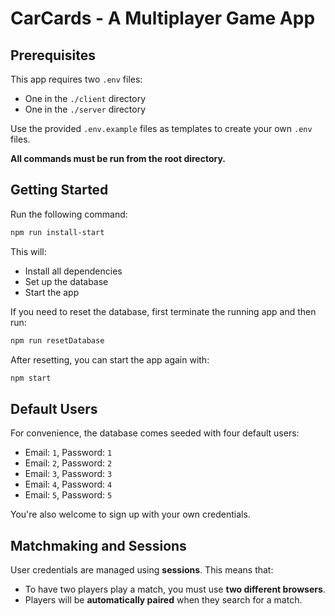 # CarCards - A Multiplayer Game App

## Prerequisites

This app requires two `.env` files:

- One in the `./client` directory  
- One in the `./server` directory  

Use the provided `.env.example` files as templates to create your own `.env` files.

**All commands must be run from the root directory.**

## Getting Started

Run the following command:

```bash
npm run install-start
```

This will:

- Install all dependencies  
- Set up the database  
- Start the app  

If you need to reset the database, first terminate the running app and then run:

```bash
npm run resetDatabase
```

After resetting, you can start the app again with:

```bash
npm start
```

## Default Users

For convenience, the database comes seeded with four default users:

- Email: `1`, Password: `1`  
- Email: `2`, Password: `2`  
- Email: `3`, Password: `3`  
- Email: `4`, Password: `4`  
- Email: `5`, Password: `5`  

You're also welcome to sign up with your own credentials.

## Matchmaking and Sessions

User credentials are managed using **sessions**. This means that:

- To have two players play a match, you must use **two different browsers**.  
- Players will be **automatically paired** when they search for a match.
